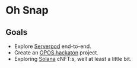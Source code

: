 # Oh Snap

## Goals
- Explore [Serverpod](https://serverpod.dev/) end-to-end.
- Create an [OPOS hackaton](https://www.oposhackathon.com/) project.
- Exploring [Solana](https://solana.com/) cNFT:s, well at least a little bit. 

